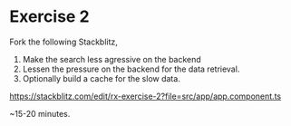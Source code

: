 # Exercise 2

Fork the following Stackblitz,
1. Make the search less agressive on the backend
2. Lessen the pressure on the backend for the data retrieval.
3. Optionally build a cache for the slow data.

https://stackblitz.com/edit/rx-exercise-2?file=src/app/app.component.ts

~15-20 minutes.